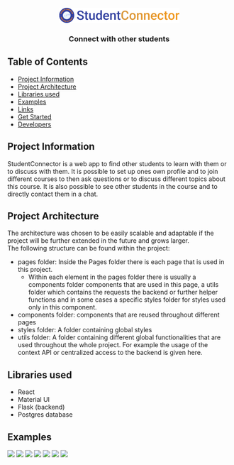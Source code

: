 <p align="center">
<img height="34" src="components/Assets/StudentConnector.png" alt="StudentConnector Logo"> <br>
<h3 align="center">Connect with other students</h3>
</p>

## Table of Contents

* [Project Information](#project-information)
* [Project Architecture](#project-architecture)
* [Libraries used](#libraries-used)
* [Examples](#visualization)
* [Links](#links)
* [Get Started](#get-started)
* [Developers](#developers)

## Project Information
StudentConnector is a web app to find other students to learn with them or to
discuss with them. It is possible to set up ones own profile and to join different courses
to then ask questions or to discuss different topics about this course. It is also possible
to see other students in the course and to directly contact them in a chat.

## Project Architecture
The architecture was chosen to be easily scalable and adaptable if 
the project will be further extended in the future and grows larger.<br>
The following structure can be found within the project:
- pages folder: Inside the Pages folder there is each page that is used in this
project.
  - Within each element in the pages folder there is usually a components folder
  components that are used in this page, a utils folder which contains the requests
  the backend or further helper functions and in some cases a specific styles folder
  for styles used only in this component.
- components folder: components that are reused throughout different pages
- styles folder: A folder containing global styles
- utils folder: A folder containing different global functionalities that are used
throughout the whole project. For example the usage of the context API or centralized
access to the backend is given here.

## Libraries used
- React
- Material UI
- Flask (backend)
- Postgres database

## Examples
<img src="components/Assets/screenshot.png">
<img src="components/Assets/screenshot1.png">
<img src="components/Assets/screenshot2.png">
<img src="components/Assets/screenshot3.png">
<img src="components/Assets/screenshot4.png">
<img src="components/Assets/screenshot5.png">
<img src="components/Assets/screenshot6.png">